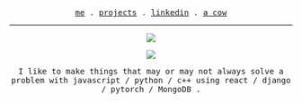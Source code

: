 <p align="center">
   <samp>
     <a href="https://www.ishakalwani.me">me</a> .
     <a href="https://www.ishakalwani.me/#projects">projects</a> .
     <a href="https://www.linkedin.com/in/isha-kalwani">linkedin</a> .
     <a href="https://www.123rf.com/photo_114404375_vector-cartoon-illustration-of-cute-cow-saying-hi-isolated-on-white-background.html">a cow</a>
   </samp>
 </p>

 ---

 <p align="center">
  <a href="https://readme.andyruwruw.com/api/now-playing?open">
    <!-- Music bars move to the beat and are colored based on the track's happiness, danceability and energy! -->
    <img src="https://raw.githubusercontent.com/andyruwruw/andyruwruw/master/example/now-playing.svg">
    <!-- This is how you'd make the call dynamically <img src="https://readme.andyruwruw.com/api/now-playing"> -->
  </a>
</p>

<p align="center">
  <img src="https://raw.githubusercontent.com/andyruwruw/andyruwruw/master/example/top-played.svg">
  <!-- This is how you'd make the call dynamically <img src="https://readme.andyruwruw.com/api/top-played"> -->
</p>

 <p align="center">
   <samp>
     I like to make things that may or may not always solve a problem with
javascript / python / c++ 
      using 
react / django / pytorch / MongoDB .
   <samp>
 </p>
